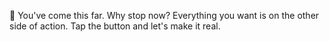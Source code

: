 🚀 You\'ve come this far\. Why stop now\?
Everything you want is on the other side of action\. Tap the button and let\'s make it real\.